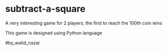 # subtract-a-square

A very interesting game for 2 players, the first to reach the 100th coin wins

This game is designed using Python language



#by_walid_nazar
